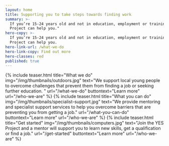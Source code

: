 ```yaml
---
layout: home
title: Supporting you to take steps towards finding work
summary: >-
  If you’re 15-24 years old and not in education, employment or training the YES
  Project can help you."
hero-copy: >-
  If you’re 15-24 years old and not in education, employment or training the YES
  Project can help you.
hero-link-url: /what-we-do
hero-link-copy: Find out more
hero-classes: red
published: true
---
```


<section class="band" id="projects">
<div class="container teasers-container">
{% include teaser.html title="What we do" img="/img/thumbnails/outdoors.jpg"  text="We support local young people to overcome challenges that prevent them from finding a job or seeking further education. " url="/what-we-do" buttontext="Learn more" url="/who-we-are" %}
{% include teaser.html title="What you can do" img="/img/thumbnails/specialist-support.jpg"  text="We provide mentoring and specialist support services to help you overcome barriers that are preventing you from getting a job." url="/what-you-can-do" buttontext="Learn more" url="/who-we-are" %}
{% include teaser.html title="Get started" img="/img/thumbnails/computers.jpg"  text="Join the YES Project and a mentor will support you to learn new skills, get a qualification or find a job." url="/get-started" buttontext="Learn more" url="/who-we-are" %}
</div>
</section>
